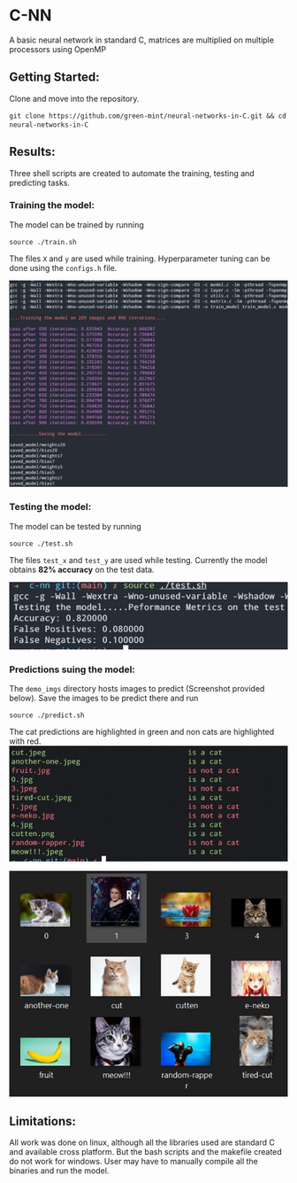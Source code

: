 # C-NN 
A basic neural network in standard C, matrices are multiplied on multiple processors using OpenMP

## Getting Started: 
Clone and move into the repository.
```
git clone https://github.com/green-mint/neural-networks-in-C.git && cd neural-networks-in-C
```

## Results:
Three shell scripts are created to automate the training, testing and predicting tasks.

### Training the model:
The model can be trained by running
```
source ./train.sh
```
The files `X` and `y` are used while training. Hyperparameter tuning can be done using the `configs.h` file.

![training screenshot](assets/train.jpg)

### Testing the model:
The model can be tested by running
```
source ./test.sh
```
The files `test_x` and `test_y` are used while testing. Currently the model obtains **82% accuracy** on the test data.

![testing screenshot](assets/test.jpg)

### Predictions suing the model:
The `demo_imgs` directory hosts images to predict (Screenshot provided below). Save the images to be predict there and run 
```
source ./predict.sh
```
The cat predictions are highlighted in green and non cats are highlighted with red.
![predicting screenshot](assets/predict.jpg)

![demo_imgs screenshot](assets/demo.jpg)

## Limitations:
All work was done on linux, although all the libraries used are standard C and available cross platform. But the bash scripts and the makefile created do not work for windows. User may have to manually compile all the binaries and run the model. 
